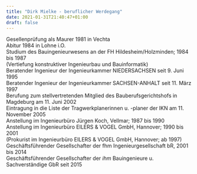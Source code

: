 ```yaml
---
title: "Dirk Mielke - beruflicher Werdegang"
date: 2021-01-31T21:40:47+01:00
draft: false
---
```

Gesellenprüfung als Maurer 1981 in Vechta  
Abitur 1984 in Lohne i.O.  
Studium des Bauingenieurwesens an der FH Hildesheim/Holzminden; 1984 bis 1987  
(Vertiefung konstruktiver Ingenieurbau und Bauinformatik)  
Beratender Ingenieur der Ingenieurkammer NIEDERSACHSEN seit 9. Juni 1995  
Beratender Ingenieur der Ingenieurkammer SACHSEN-ANHALT seit 11. März 1997  
Berufung zum stellvertretenden Mitglied des Bauberufsgerichtshofs in Magdeburg am 11. Juni 2002  
Eintragung in die Liste der Tragwerkplanerinnen u. -planer der IKN am 11. November 2005  
Anstellung im Ingenieurbüro Jürgen Koch, Vellmar; 1987 bis 1990  
Anstellung im Ingenieurbüro EILERS & VOGEL GmbH, Hannover; 1990 bis 2001  
(Prokurist im Ingenieurbüro EILERS & VOGEL GmbH, Hannover; ab 1997)  
Geschäftsführender Gesellschafter der fhm Ingenieurgesellschaft bR, 2001 bis 2014  
Geschäftsführender Gesellschafter der *ihm* Bauingenieure u. Sachverständige GbR seit 2015
